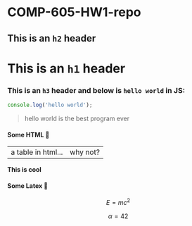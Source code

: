 # COMP-605-HW1-repo

## This is an `h2` header

# This is an `h1` header
### This is an `h3` header and below is `hello world` in JS:
```javascript
console.log('hello world');
```
> hello world is the best program ever
>

#### Some HTML 🐨
<table>
<tr>
<td> a table in html... </td> 
<td> why not? </td>
</tr>
</table>

**This is cool**

#### Some Latex 🧤

$$E = mc^2$$

$$\alpha=42$$
